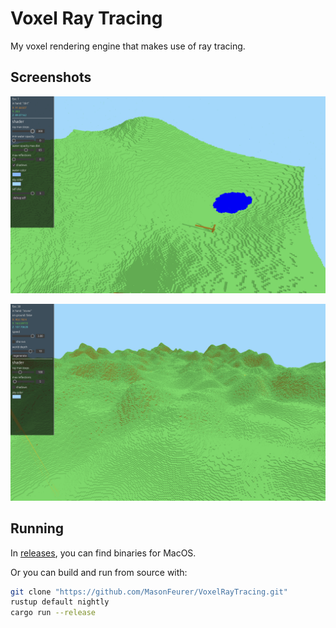 # Voxel Ray Tracing
My voxel rendering engine that makes use of ray tracing.

## Screenshots
![Screenshot](./screenshots/ss-230226-202607.png)

![Screenshot](./screenshots/ss-230424-075112.png)

## Running
In [releases](./releases), you can find binaries for MacOS.

Or you can build and run from source with:
```sh
git clone "https://github.com/MasonFeurer/VoxelRayTracing.git"
rustup default nightly
cargo run --release
```
